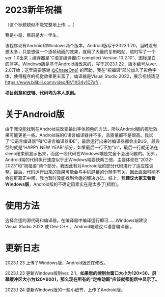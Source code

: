 # 2023新年祝福
（这个标题貌似不能完整地上传……）

我是小遛，目前是大一学生。

该程序现有Android和Windows两个版本。Android版写于2023.1.20，当时没有想太多，只是想做一个逐帧动画的效果，就用了大量的复制粘贴、临时写了一个ver. 1.0出来；编译器是“C语言编译器(C compiler) Version 10.2.10”、图标是白底蓝字。Windows版是基于Android版改来的，写于2023.1.22，版本编号从ver. 2.0开始；这里需要感谢 [@ChaseOne1](https://github.com/ChaseOne1) 的帮助，我在“祝福语”部分加入了彩色字体，使得程序的视觉效果更丰富了。编译器是Visual Studio 2022，展示视频请见 https://www.bilibili.com/video/BV1XG4y1D7qf/ 。

**项目创意和逻辑、代码均为本人原创。**

# 关于Android版
由于我没能找到在Android端改变输出字体颜色的方法，所以Android版的视觉效果可能更差一些。Android端的C语言编译器并不多，且质量都不是很高。我试了“C语言编译器”和“C语言编译器IDE”，最后运行出来时编译器都会出BUG，最典型的就是“HAPPY NEW YEAR”部分，如果最后一行不加“\n”，最后一行就无法在sleep结束前显示出来，而这一段代码在Windows端是完全不会出问题的。另外，Android端的代码执行速度似乎比Windows端要快两三倍，主要体现在“2022-2023”和“祝福语”两个部分，我因此有对Android版的部分代码进行了适应性调整。最后，代码运行出来的效果可能会与手机屏幕的分辨率有关，因此画面可能不会在屏幕正中间，我也暂时没能找到合适的解决办法。综上，我**建议大家去看看Windows版**，Android版的不确定因素实在是太多了[捂脸]。

# 使用方法
选择合适的源代码和编译器，在编译器中编译运行即可……Windows端建议 Visual Studio 2022 或 Dev-C++ ，Android端建议 C语言编译器 。

# 更新日志
2023.1.23 上传了Windows版，Android版还在修改。

2023.1.23 更新Windows版到ver. 2.1。**如果您的控制台窗口大小为120×30、屏幕缓冲区大小为120×9001，那么现在所有的“定格动画”应该就都能居中显示了。**

2023.1.24 更新Windows版的一些小细节，上传了Android版。
